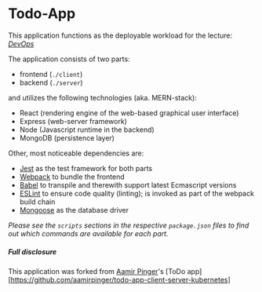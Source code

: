 Todo-App
========


This application functions as the deployable workload for the lecture: [*DevOps*](https://github.com/lucendio/lecture-devops-material) 

The application consists of two parts:

* frontend (`./client`)
* backend (`./server`)

and utilizes the following technologies (aka. MERN-stack):

* React (rendering engine of the web-based graphical user interface)
* Express (web-server framework)
* Node (Javascript runtime in the backend)
* MongoDB (persistence layer)

Other, most noticeable dependencies are:

* [Jest](https://jestjs.io/) as the test framework for both parts
* [Webpack](https://webpack.js.org/) to bundle the frontend
* [Babel](https://babeljs.io/) to transpile and therewith support latest Ecmascript versions
* [ESLint](https://eslint.org/) to ensure code quality (linting); is invoked as part of the webpack build chain 
* [Mongoose](https://mongoosejs.com/docs/api.html) as the database driver
 

*Please see the `scripts` sections in the respective `package.json` files to find out which commands are available for
each part.*


##### Full disclosure

This application was forked from [Aamir Pinger](https://github.com/aamirpinger)'s [ToDo app][https://github.com/aamirpinger/todo-app-client-server-kubernetes]
